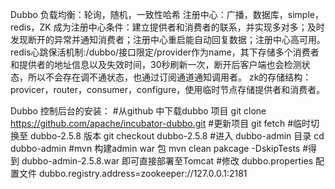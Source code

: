 Dubbo
负载均衡：轮询，随机，一致性哈希
注册中心：广播，数据库，simple，redis，ZK
成为注册中心条件：建立提供者和消费者的联系，并实现多对多；及时发现断开的异常并通知消费者；注册中心重启能自动回复数据；注册中心高可用。
redis心跳保活机制:/dubbo/接口限定/provider作为name，其下存储多个消费者和提供者的地址信息以及失效时间，30秒刷新一次，断开后客户端也会检测状态，所以不会存在调不通状态，也通过订阅通道通知调用者。
zk的存储结构：provicer，router，consumer，configure，使用临时节点存储提供者和消费者。


Dubbo 控制后台的安装：
#从github 中下载dubbo 项目
git clone https://github.com/apache/incubator-dubbo.git
#更新项目
git fetch
#临时切换至 dubbo-2.5.8 版本
git checkout dubbo-2.5.8
#进入 dubbo-admin 目录
cd dubbo-admin
#mvn 构建admin war 包
mvn clean pakcage -DskipTests
#得到 dubbo-admin-2.5.8.war 即可直接部署至Tomcat
#修改 dubbo.properties 配置文件
dubbo.registry.address=zookeeper://127.0.0.1:2181



